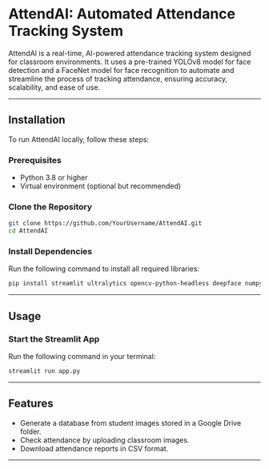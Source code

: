 
# AttendAI: Automated Attendance Tracking System

AttendAI is a real-time, AI-powered attendance tracking system designed for classroom environments. It uses a pre-trained YOLOv8 model for face detection and a FaceNet model for face recognition to automate and streamline the process of tracking attendance, ensuring accuracy, scalability, and ease of use.

---

## Installation

To run AttendAI locally, follow these steps:

### Prerequisites
- Python 3.8 or higher
- Virtual environment (optional but recommended)

### Clone the Repository
```bash
git clone https://github.com/YourUsername/AttendAI.git
cd AttendAI
```

### Install Dependencies
Run the following command to install all required libraries:
```bash
pip install streamlit ultralytics opencv-python-headless deepface numpy pandas gdown
```

---

## Usage

### Start the Streamlit App
Run the following command in your terminal:
```bash
streamlit run app.py
```

---

## Features
- Generate a database from student images stored in a Google Drive folder.
- Check attendance by uploading classroom images.
- Download attendance reports in CSV format.

---
